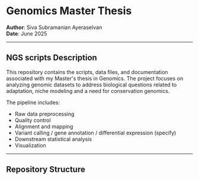 # Genomics Master Thesis

**Author**: Siva Subramanian Ayeraselvan  
**Date**: June 2025

---



## NGS scripts Description

This repository contains the scripts, data files, and documentation associated with my Master's thesis in Genomics. The project focuses on analyzing genomic datasets to address biological questions related to adaptation, niche modeling and a need for conservation genomics.

The pipeline includes:

- Raw data preprocessing
- Quality control
- Alignment and mapping
- Variant calling / gene annotation / differential expression (specify)
- Downstream statistical analysis
- Visualization

---

## Repository Structure

